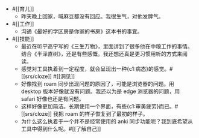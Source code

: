 - #[[育儿]]
    - 昨天晚上回家，喊麻豆都没有回应。我很生气，对他发脾气。
- #[[工作]]
    - 沟通《最好的学区房是你家的书房》这本书的事宜。
- #[[技能]]
    - 最近在听宁高宁写的《三生万物》，里面讲到了很多他在中粮工作的事情。结合《半泽直树》，还是有些感慨。我还想还真是更习惯用听的方式来阅读。
    - 感觉对工具执着到一定程度，就会呈现出一种{c1:病态}的感觉。#[[srs/cloze]]  #[[洞见]]
    - 好像找到 roam 同步出现问题的原因了，可能是浏览器的问题。用 desktop 版本好像就没有问题。我还以为是 edge 浏览器的问题，用 safari 好像也还是有问题。
    - 这样好像更加简洁。长期使用一个界面，有些{c1:审美疲劳}而已。#[[srs/cloze]] 我把 roam 的样子恢复到了最初的样子。
    - 为什么这么执着于一个并不是经常使用的 anki 同步功能呢？我到底希望从工具中得到什么呢。#[[了解自己]]
